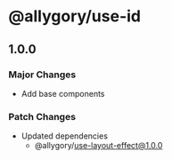 # @allygory/use-id

## 1.0.0

### Major Changes

- Add base components

### Patch Changes

- Updated dependencies
  - @allygory/use-layout-effect@1.0.0
